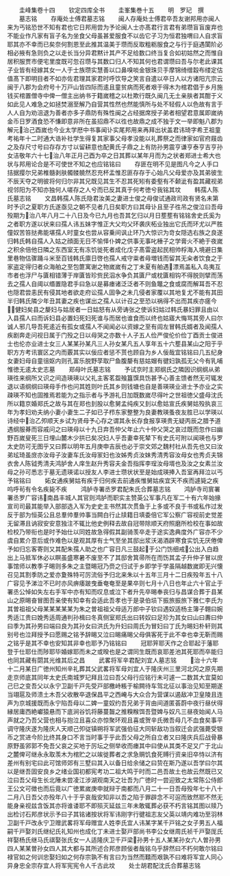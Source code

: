 <!-- { "loadSidebar": true } -->




　　圭峰集卷十四
　　钦定四库全书
　　圭峯集巻十五
　　明　罗玘　撰
　　墓志铭
　　存庵处士傅君墓志铭
　　闽人存庵处士傅君卒吾友谢邦用亦闽人来为丐铭恐世不知有君也它日邦用尝为予论闽人士亦髙君行言君有弟瓒盲盲废弃也不能业作凡家有盲子名为坐食父母虽甚爱服食不以齿它子习为恒君独喟曰人自求盲耶其亦不幸而已矣奈何割恩至此推其温美于瓒而反取粗粝服食之与行于庭遇闑阶必相必掖有急则负之以走长当分异君黙计其产不足给数口终当复合如初姑然之而惟自居积服贾市便宅里度既可忽召瓒与其数口归人不知其何也君谓瓒曰吾与尔老此课其子业皆有经嫁其女一人于士族瓒实慧善以口鼻嗅啖金银珠贝手摩锦绮缯縠布缕定估值髙下即明目者不如亦佐君理其家君时呼饮导之笑言自遣以卒日人以方诸阳亢宗云闽于八郡为会府号十万戸山皆四际而逺且童贫病而死者艰于得木为棺君倡于乡月施钱买棺置僧寺中俾一僧主出纳书于籍嵗稽之以杜欺行既久闽几无土亲肤者其酣于义如此见人难急之如拯焚溺至解乃自营其性然也然能慎所与处不轻假人以色故有言于人人自为劝沮退为善者亦多子鼎防有殊性闽之占经据席授子弟者相望君意属即嵗纳金币日罗酒食恐不慊即意非所在虽招鼎不以徃也故鼎之成不独于文一举即魁八郡为解元治己酉嵗也今业太学厯中书事闻讣实尾邦用来再拜出状盖君讳琦字希玊祖童考祐年十二时通大诰补社学生得复其家事父母孝没能以礼葬祭之而律家如官府屐齿之及存尺寸号曰存存方寸以留耕意也配黄氏子鼎之上有防孙男震亨谦亨泰亨吉亨孙女洁敬年六十七治八年正月己酉为卒之日其葬以某年月而为之状者郑进士希大也状与邦用论合是不可使世不知之也应铭铭曰
　　存匪在明不见是图凡今之人手口拮据撄尔兄弟椎髓剥肤髑髅髐然忍充杯盂惟忍匪存存于心始凡父母爱亦及其弟彼生不辰天夺之明彼将何归尔非其兄既见其生不忍其死矧有委壑有不颡泚有盈其藏视弟视邻阳为不知亦独何人嗟存之人兮而已反其真于何考徳兮我铭其坟
　　韩孺人陈氏墓志铭
　　文昌韩孺人陈氏隐君汝美之妻进士俊之母俊试通政司政有贤名未第时予识之夏职方氏遂亟见之朝不见者几日矣职方曰其母讣且至子徃吊之俊泣曰吾母殁期为治八年八月二十八日及今已九月也吾其乞归以月日塟塟有铭铭舍史氏奚为之者职方遂以状来曰孺人讳五妹字惟正大父均父环袭庆柘业独出它氏而环尤以严胜僮奴苦笞挞弗能堪孺人时童女也尝从容乗间讽止环乃大惊识为竒女隠选右族之良遂归韩氏韩自孺人入姑之顔面无日不愉怿仆婢之供事无事叱棰子之学膏火不絶于夜嵗之积余倍他日隣之东西室无有冻饥徙死者成化戊子髙雷盗起民相帅桴海入境避日集里巷物估骤踊斗米至百钱韩氏廪日啓也孺人戒守粜者毋増钱而留其无籴者饮食之于家盗定得归者众海舶之至包篚寓谢之物嵗嵗有之丁未夏有舶遇漂焉盖私入岛夷互市者也浮尸与匵相错薄于岸匵皆珍赀民泅水争负其匵尸或枕匵相钩不得脱则擘而荡去之孺人自阈以缗置隐君手曰急以是募瘗诸泛泛者不则鱼鼈之食或腐而解耳吾不忍也隠君尝恚民有侵其地者欲走府讼孺人固争之未几侵者家覆以其地复尤不能有其田半归韩氏隣少年丑其妻之疾也谋出之孺人以计召之至恐以祸得不出而其疾亦瘥今健妇矣县之嫠妇与姑居者一日姑怒有从旁诪张之使诉妇姑过韩氏暴妇罪且由以入县孺人曰而诉妇县必置妇死妇死谁与而居也谁食而以终也姑寤大悔骂其旁人曰尔诚人邪几导吾死逺近有孤女或孺人不闻闻必以资嫁之至有闾左冒韩氏婿者及闻孺人疾剧奔走问视日属于门殁之日以母哭之亦数十人子五人俭严俊伦价俭丁酉贡士俊进士也伦亦业进士女三人某某孙某凡三人孙女某凡五人享年五十六塟县某山之阳于乎职方方考讯寰区之内而覈其实以佞应者惩不贳也顾自为乡人佞哉宜铭铭曰几五纪身女妻妇母自童徂妪内则孔富乐脱野莩取尸鱼腹嫠有慈姑媢有徤妇孰孤无父今有乳哺惟徳无逺太史志墓
　　郑母叶氏墓志铭
　　予试京时主郑纲氏之隣因识纲纲从弟瑛徃来纲所又识之间造瑛瑛以父礼主客茗盌飱簋馔具饬甚予心善主馈者然无可辄发退以语纲纲曰瑛母手作也问其姓则叶氏其乡则钱塘也自是善瑛瑛业进士予亦业之实疎瑛不知也固推焉若能为之指示者与予游礼日加既数嵗尽得叶之世祖徳父盛母沈氏所以籍京婚郑氏之故与其在郑也刲股以愈舅孟纯疾又刲以愈姑宣氏疾舅姑殁执哀三年为孝妇劝夫纳小妻小妻生二子如已子栉东家整整为良妻教瑛蚤夜友胜已以学瑛以诗经中治乙夘顺天乡试为贤母予心存之谓其永长存食报享瑛贵无疑丙辰之腊予道遇纲服朞而容戚问之曰瑛母以十九日弃吾仲父年止六十仲父哭之哀过既而忽作曰幽野百嵗叟死三日埋山麓木少拱已矣况妇人乎吾妻幸死辇下有史氏可附以闻瑛也与罗太史防可无图乎又曰葬以明年五月庚申吉辰也必于崇文郊之魏村社从吾先也又曰汝弟玹琦虽庻亦汝母子汝妻车氏汝母冡妇也汝姊秀贞汝妹秀清秀容汝母女也秀贞夫锦衣舍人陈钺秀清夫鸿胪舍人庠生赵升秀容夫金吾指挥李珵汝母壻也及汝之女素兰汝母之孙可悉志于墓无遗瑛诺以授友人李进士瓒状状至是始成瑛捧入吾室再拜泣以丐予铭铭曰
　　妬女通疾舅姑有疾于归何疾去前通疾惟舅姑疾宜天不疾而遽毙之疾呜呼茍有令名疾毙不疾
　　鸿胪寺署丞罗君配朱氏合葬墓志铭
　　鸿胪寺司賔署署丞罗广容讳南昌丰城人其官则鸿胪而职实主赞英公军事凡在军二十有六年始掾宣司司最其能举入部部选入军为史史主书然其次贯鱼于上多或不良于书或私作过发反于部为恒英公且总羣帅羣帅事当闗白行止牍籍日填委倍它军公察广容视前史觉差无留滞且讷寂安安意独注不辄比他史例释去故自冠带除顺天府照磨所检校在事如故检校乃带衔也是时予始仕以同姓故急得假其副骑羡卒走于途实逸典度外广容亦不少虞自累介意后或作难色以是观其厚有士气至坐其邸出浆沃渴酒辟寒食实饥无厌倦俾予如归忘客寄则又其配朱孺人助之也广容日凡三鼓起于公门饬细戒公出入白趋出上马抵军休必以瞑虽盛寒暑不废至不了其邸舍箕帚所在而饬其孟子升仲子冒以庻事馆师以教季子晹则多朱之主暨晹冠乃赍之归试于乡即学于学虽隔越数嵗即无兴懐召见其割季防之爱亦夐殊特可厉流俗予归北来朱以十五年三月十二日疾殁年五十八广容见予涕泣不已时亦风痹痿跛曳垂奄奄至是果卒则七月十八日也年止六十官止于署丞公悼如失左右手军中亦有知而叹息或泣下者升先卒晹奉丧归与昌谋合葬于县某山之原晹奋冒图吾亲使有知幸有会适此吾孝也于是录伯埙下振旅振旅下雅仁李氏为其曽祖祖父母某某某某某为朱之曽祖祖父母适万郎中子钦曰遇奴适杨主簿子翺曰婉秀适江贵曰娩秀适周通判孙楫曰冬真侧室郑氏出曰转奴曰足珍为其女曰山曰夀曰仲曰季为其孙男曰端曰良为其孙女曰洪氏为升妇曰周氏为冒妇曰丁氏为晹妇朴轩则其别号也泣拜授予曰愿赐之铭予辞晹又泣曰晹痛晹父母俱客死于此不幸也幸无靳而赐之铭乎是其不幸也安知其非幸也耶予乃铭铭曰
　　冠耶笄耶天作之合耶起于藩耶登于仕耶仕而陟耶毕婚嫁耶而未之或暌也是之谓同生既而哀耶差池其死耶而卒能归也同其藏有閟其光维其后之昌
　　武畧将军辛君配刘宜人墓志铭
　　治十六年十二月某日广徳州知州辛礼葬其父武畧将军母刘宜人于隆庆州三里河北冈之原先期走京师底其同年太史氏南城罗玘拜且泣曰吾父母行应铭行未可遽一二数其大宜莫如己巳之变吾父以永宁卫副千戸先受戸部檄峙粻于榆闗待车驾北征以事治见知至期遂当翊扈及师溃土木吾父收散卒退保昌平之西崦与大众合为营谋以遏敌冲卫皇陵且连声为京城援既而永宁陷吾母以二婢一童奴约吾兄弟于背由间道匿荟蔚中夜行昼伏得縁居庸西絶巘猿悬而下底涧谷饥将藤蔓齧之推糗糇饵吾暨婢与奴凡三昼夜始闻人马声就之乃吾父营也相与抱泣且喜众亦惊聚环观且喜或贺辛氏微吾母几不血食矣事平调守隆庆遂为隆庆人天顺己夘従镇朔将军武强伯征大同斩敌功当叙迁会武强薨受银币之赏进今阶比终其身口不言当时事于乎此吾父母之所自立者又曰隆庆兵后战骨暴原野虽郛郭不免吾父哀之买地于厉坛之侧举收而瘗其中曰使从其类不足又广于北山之麓俾可继永永取羡木为棺贮之以竢徙葬者之求急赒饥食死赙行资亲旧卒恃以济有差州有别宅曰此可馆师郊有三墅曰其入以备日给余储之曰贽在斯乃遂以吾学曰尔其以是继吾固安良乡之绪业国初都宪考功二祖大鸣于时而二邑吾故土也故云然既已又泣曰吾父母生长北陲未尝凌江涉湖观南天之壮吾为广徳时一尝迎致之太常陈公侍郎王公文可徴也而后竟以广徳累嵗庚申就辩于南都而八月二十一日吾母殁年七十八十二月八日吾父亦殁年八十于乎哀哉安知非以吾之陷于罪辟念不可逭而致然耶不然无能身亲视兹含饭其亦将谁诿耶不即殒灭延兹三年未敢辄葬必获不朽言铭其图以赎乃出检讨石邦彦状示予曰子其铭诸按状将军讳刚字行徤祖志友父英以靖内难功至羽林卫副千戸改永宁卫赠武畧将军母赠宜人姓李氏宜人讳某字某千戸铭之女子男五人福嗣千戸娶刘氏继纪氏礼知州也成化丁未进士娶戸部尚书李公女继周氏祯千戸娶厐氏祥娶杨氏继马氏祺娶张氏女一人适隆庆卫千戸梁孙男十五人某某孙女六人曽孙男四人某某曽孙女四人其大都与其所述合邦彦顾佞者哉铭乌乎辞然曰不朽何敢尔铭曰禄官如之何训忠娶妇如之何存宗孰不有言曰为当然而囏而艰孰不曰难将军宜人同心异身忠全宗存宜人将军宪宪令人千古此坟
　　处士胡君配沈氏合葬墓志铭
